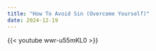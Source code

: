 ```yaml
---
title: "How To Avoid Sin (Overcome Yourself)"
date: 2024-12-19
---
```


{{< youtube wwr-u55mKL0 >}}
